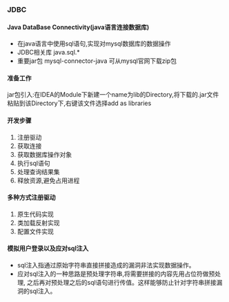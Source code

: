 ### JDBC
#### Java DataBase Connectivity(java语言连接数据库)
- 在java语言中使用sql语句,实现对mysql数据库的数据操作
- JDBC相关库 java.sql.*
- 重要jar包 mysql-connector-java 可从mysql官网下载zip包  
#### 准备工作
jar包引入:在IDEA的Module下新建一个name为lib的Directory,将下载的.jar文件粘贴到该Directory下,右键该文件选择add as libraries
#### 开发步骤
1. 注册驱动
2. 获取连接
3. 获取数据库操作对象
4. 执行sql语句
5. 处理查询结果集
6. 释放资源,避免占用进程
#### 多种方式注册驱动
1. 原生代码实现
2. 类加载反射实现
3. 配置文件实现
#### 模拟用户登录以及应对sql注入
- sql注入指通过原始字符串直接拼接造成的漏洞非法实现数据操作。
- 应对sql注入的一种思路是预处理字符串,将需要拼接的内容先用占位符做预处理,
之后再对预处理之后的sql语句进行传值。这样能够防止针对字符串拼接漏洞的sql注入。